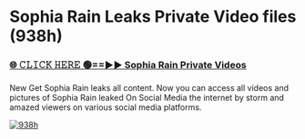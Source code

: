 # Sophia Rain Leaks Private Video files (938h)

<h3><a href="https://mediafirerr.pages.dev?q=Sophia+Rain&ref=R42" rel="nofollow">🌐 𝙲𝙻𝙸𝙲𝙺 𝙷𝙴𝚁𝙴 🟢==►► Sophia Rain Private Videos</a></h3>

New Get Sophia Rain leaks all content. Now you can access all videos and pictures of Sophia Rain leaked On Social Media the internet by storm and amazed viewers on various social media platforms.

[![938h](https://github.com/user-attachments/assets/26341bd8-4b91-4a20-822e-3fd5d525dd40)](https://mediafirerr.pages.dev?q=Sophia+Rain&ref=R42)


